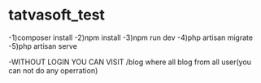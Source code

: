 # tatvasoft_test

-1)composer install
-2)npm install
-3)npm run dev
-4)php artisan migrate
-5)php artisan serve

-WITHOUT LOGIN YOU CAN VISIT /blog where  all blog from all user(you can not do any operration)
